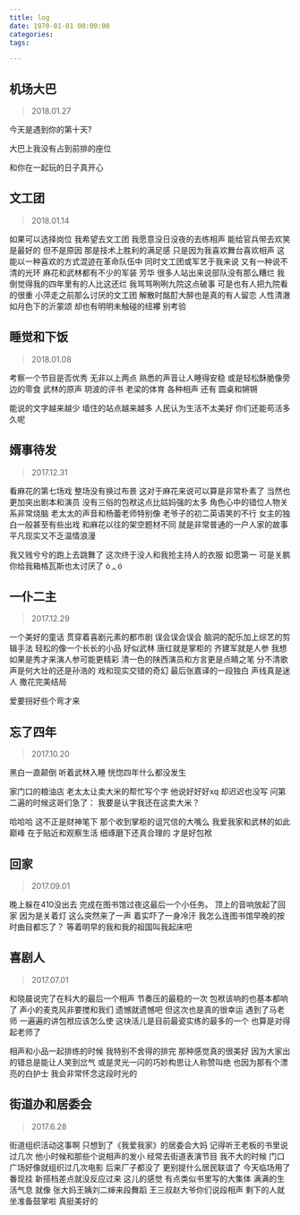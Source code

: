 ```yaml
---
title: log
date: 1970-01-01 00:00:00
categories:
tags:

--- 
```



## 机场大巴

> 2018.01.27


今天是遇到你的第十天?

大巴上我没有占到前排的座位

和你在一起玩的日子真开心

## 文工团

> 2018.01.14

如果可以选择岗位
我希望去文工团
我愿意没日没夜的去练相声
能给官兵带去欢笑是最好的
但不是原因
那是技术上胜利的满足感
只是因为我喜欢舞台喜欢相声
这能以一种喜欢的方式混迹在革命队伍中
同时文工团或军艺于我来说
又有一种说不清的光环
麻花和武林都有不少的军装
芳华
很多人站出来说部队没有那么糟烂
我倒觉得我的四年里有的人比这还烂
我骂骂咧咧九院这点破事
可是也有人把九院看的很重
小萍走之前那么讨厌的文工团
解散时酩酊大醉也是真的有人留恋
人性清澈如月色下的沂蒙颂
却也有明明未触碰的纽襻
别考验

## 睡觉和下饭

> 2018.01.08

考察一个节目是否优秀
无非以上两点
熟悉的声音让人睡得安稳
或是轻松酥脆像旁边的零食
武林的原声
玥波的评书
老梁的体育
各种相声
还有
圆桌和锵锵

能说的文字越来越少
墙住的站点越来越多
人民认为生活不太美好
你们还能苟活多久呢

## 婿事待发

> 2017.12.31

看麻花的第七场戏
整场没有换过布景
这对于麻花来说可以算是非常朴素了
当然也更加突出剧本和演员
没有三俗的包袱这点比姑妈强的太多
角色心中的错位人物关系非常烧脑
老太太的声音和杨蕾老师特别像
老爷子的初二英语笑的不行
女主的独白一般甚至有些出戏
和麻花以往的架空题材不同
就是非常普通的一户人家的故事
平凡现实又不乏温情浪漫

我又贱兮兮的跑上去跳舞了
这次终于没人和我抢主持人的衣服
如愿第一
可是关鹏你给我箱格瓦斯也太讨厌了
òᆺó

## 一仆二主

> 2017.12.29

一个美好的童话
贯穿着喜剧元素的都市剧
误会误会误会
脑洞的配乐加上综艺的剪辑手法
轻松的像一个长长的小品
好似武林
唐红就是掌柜的
齐建军就是人参
我想
如果是秀才来演人参可能更精彩
清一色的陕西演员和方言更是点睛之笔
分不清歌声是何大壮的还是孙浩的
戏和现实交错的奇幻
最后张嘉译的一段独白
声线真是迷人
撒花完美结局

爱要拐好些个弯才来


## 忘了四年

> 2017.10.20

黑白一直颠倒
听着武林入睡
恍惚四年什么都没发生

家门口的粮油店
老太太让卖大米的帮忙写个字
他说好好好xq
却迟迟也没写
问第二遍的时候这哥们急了：
我要是认字我还在这卖大米？

哈哈哈
这不正是财神笔下
那个收到掌柜的诅咒信的大嘴么
我爱我家和武林的如此巅峰
在于贴近和观察生活
细琢磨下还真合理的
才是好包袱


## 回家

> 2017.09.01


晚上躲在410没出去
完成在图书馆过夜这最后一个小任务。
顶上的音响放起了回家
因为是关着灯
这么突然来了一声
着实吓了一身冷汗
我怎么连图书馆早晚的按时曲目都忘了？
等着明早的我和我的祖国叫我起床吧

## 喜剧人

> 2017.07.01

和晓晨说完了在科大的最后一个相声
节奏压的最稳的一次
包袱该响的也基本都响了
声小的麦克风非要搅和我们
遗憾就遗憾吧
但这次也是真的很幸运
遇到了马老师
一遍遍的讲包袱应该怎么使
这块活儿是目前最瓷实练的最多的一个
也算是对得起老师了

相声和小品一起排练的时候
我特别不舍得的排完
那种感觉真的很美好
因为大家出的错总是能让人笑到岔气
或是灵光一闪的巧妙构思让人称赞叫绝
也因为那有个漂亮的白护士
我会非常怀念这段时光的


## 街道办和居委会

> 2017.6.28

街道组织活动这事啊
只想到了《我爱我家》的居委会大妈
记得听王老板的书里说过几次
他小时候和那些个说相声的发小
经常去街道表演节目
我不大的时候
门口广场好像就组织过几次电影
后来厂子都没了
更别提什么居民联谊了
今天临场用了番现挂
新搭档差点就没反应过来
这儿的感觉
有点类似书里写的大集体
满满的生活气息
就像
张大妈王姨刘二婶来段舞蹈
王三叔赵大爷你们说段相声
剩下的人就坐准备鼓掌啦
真挺美好的












